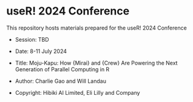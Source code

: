 # useR! 2024 Conference

This repository hosts materials prepared for the useR! 2024 Conference

- Session: TBD

- Date: 8-11 July 2024

- Title: Moju-Kapu: How {Mirai} and {Crew} Are Powering the Next Generation of Parallel Computing in R

- Author: Charlie Gao and Will Landau

- Copyright: Hibiki AI Limited, Eli Lilly and Company
